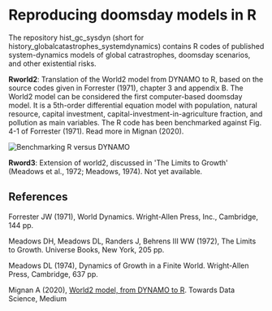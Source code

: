 # Reproducing doomsday models in R

The repository hist_gc_sysdyn (short for history_globalcatastrophes_systemdynamics) contains R codes of published system-dynamics models of global catrastrophes, doomsday scenarios, and other existential risks. 

**Rworld2**: Translation of the World2 model from DYNAMO to R, based on the source codes given in Forrester (1971), chapter 3 and appendix B. The World2 model can be considered the first computer-based doomsday model. It is a 5th-order differential equation model with population, natural resource, capital investment, capital-investment-in-agriculture fraction, and pollution as main variables. The R code has been benchmarked against Fig. 4-1 of Forrester (1971). Read more in Mignan (2020).

![Benchmarking R versus DYNAMO](https://github.com/amignan/hist_gc_sysdyn/blob/master/fig_benchmarking_RvsDYNAMO.jpg)

**Rword3**: Extension of world2, discussed in 'The Limits to Growth' (Meadows et al., 1972; Meadows, 1974). Not yet available.

## References
Forrester JW (1971), World Dynamics. Wright-Allen Press, Inc., Cambridge, 144 pp.

Meadows DH, Meadows DL, Randers J, Behrens III WW (1972), The Limits to Growth. Universe Books, New York, 205 pp.

Meadows DL (1974), Dynamics of Growth in a Finite World. Wright-Allen Press, Cambridge, 637 pp.

Mignan A (2020), [World2 model, from DYNAMO to R](https://towardsdatascience.com/world2-model-from-dynamo-to-r-2e44fdbd0975). Towards Data Science, Medium